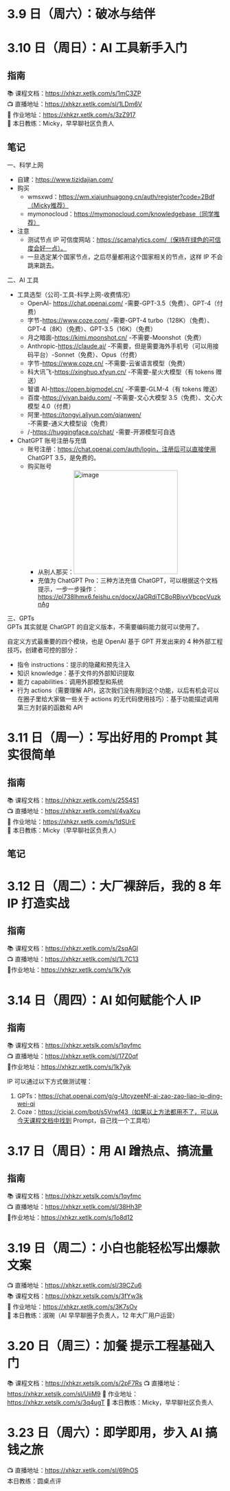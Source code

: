 # 3.9 日（周六）：破冰与结伴
# 3.10 日（周日）：AI 工具新手入门
## 指南
📚 课程文档：https://xhkzr.xetlk.com/s/1mC3ZP  
📺 直播地址：https://xhkzr.xetlk.com/sl/1LDm6V  
📄 作业地址：https://xhkzr.xetlk.com/s/3zZ917  
👧 本日教练：Micky，早早聊社区负责人
## 笔记
一、科学上网  
- 自建：https://www.tizidajian.com/
- 购买
  - wmsxwd：https://wm.xiajunhuagong.cn/auth/register?code=2Bdf（Micky推荐）
  - mymonocloud：https://mymonocloud.com/knowledgebase（同学推荐）
- 注意
  - 测试节点 IP 可信度网站：https://scamalytics.com/（保持在绿色的可信度会好一点）。
  - 一旦选定某个国家节点，之后尽量都用这个国家相关的节点，这样 IP 不会跳来跳去。

二、AI 工具  
- 工具选型（公司-工具-科学上网-收费情况）
  - OpenAI- https://chat.openai.com/ -需要-GPT-3.5（免费）、GPT-4（付费）
  - 字节-https://www.coze.com/ -需要-GPT-4 turbo（128K）（免费）、GPT-4（8K）（免费）、GPT-3.5（16K）（免费）
  - 月之暗面-https://kimi.moonshot.cn/ -不需要-Moonshot（免费）
  - Anthropic-https://claude.ai/ -不需要，但是需要海外手机号（可以用接码平台）-Sonnet（免费）、Opus（付费）
  - 字节-https://www.coze.cn/ -不需要-云雀语言模型（免费）
  - 科大讯飞-https://xinghuo.xfyun.cn/ -不需要-星火大模型（有 tokens 赠送）
  - 智谱 AI-https://open.bigmodel.cn/ -不需要-GLM-4（有 tokens 赠送）
  - 百度-https://yiyan.baidu.com/ -不需要-文心大模型 3.5（免费）、文心大模型 4.0（付费）
  - 阿里-https://tongyi.aliyun.com/qianwen/ -不需要-通义大模型设（免费）
  - /-https://huggingface.co/chat/ -需要-开源模型可自选
- ChatGPT 账号注册与充值
  - 账号注册：https://chat.openai.com/auth/login，注册后可以直接使用  ChatGPT 3.5，是免费的。
  - 购买账号
    - 从别人那买：<img width="242" alt="image" src="https://github.com/guozheng07/AI/assets/42236890/569ed08e-f535-4dcb-b37d-91b1a45f59ce">
    - 充值为 ChatGPT Pro：三种方法充值 ChatGPT，可以根据这个文档提示，一步一步操作：https://pl738lhmx6.feishu.cn/docx/JaGRdiTCBoRBjvxVbcpcVuzknAg

三、GPTs  
GPTs 其实就是 ChatGPT 的自定义版本，不需要编码能力就可以使用了。

自定义方式最重要的四个模块，也是 OpenAI 基于 GPT 开发出来的  4 种外部工程技巧，创建者可控的部分：
- 指令 instructions：提示的隐藏和预先注入
- 知识 knowledge：基于文件的外部知识提取
- 能力 capabilities：调用外部模型和系统
- 行为 actions（需要理解 API，这次我们没有用到这个功能，以后有机会可以在圈子里给大家做一些关于 actions 的无代码使用技巧）：基于功能描述调用第三方封装的函数和 API

# 3.11 日（周一）：写出好用的 Prompt 其实很简单
## 指南
📚 课程文档：https://xhkzr.xetlk.com/s/25S4S1  
📺 直播地址：https://xhkzr.xetlk.com/sl/4vaXcu  
📄 作业地址：https://xhkzr.xetlk.com/s/1dSUrE  
👧 本日教练：Micky（早早聊社区负责人）
## 笔记
# 3.12 日（周二）：大厂裸辞后，我的 8 年 IP 打造实战
## 指南
📚 课程文档：https://xhkzr.xetlk.com/s/2sqAGl  
📺 直播地址：https://xhkzr.xetlk.com/sl/1L7C13  
📄作业地址：https://xhkzr.xetlk.com/s/1k7yik  
# 3.14 日（周四）：AI 如何赋能个人 IP
## 指南
📚 课程文档：https://xhkzr.xetslk.com/s/1qyfmc  
📺 直播地址：https://xhkzr.xetlk.com/sl/17Z0qf  
📄作业地址：https://xhkzr.xetlk.com/s/1k7yik  

IP 可以通过以下方式做测试喔：  
1. GPTs：https://chat.openai.com/g/g-UtcyzeeNf-ai-zao-zao-liao-ip-ding-wei-qi
2. Coze：https://ciciai.com/bot/s5Vrwf43（如果以上方法都用不了，可以从今天课程文档中找到 Prompt，自己找一个工具哈）

# 3.17 日（周日）：用 AI 蹭热点、搞流量
## 指南
📚 课程文档：https://xhkzr.xetslk.com/s/1qyfmc  
📺 直播地址：https://xhkzr.xetlk.com/sl/38Hh3P  
📄作业地址：https://xhkzr.xetlk.com/s/1o8d12  
# 3.19 日（周二）：小白也能轻松写出爆款文案
📺 直播地址：https://xhkzr.xetlk.com/sl/39CZu6  
📚 课程文档：https://xhkzr.xetslk.com/s/3fYw3k  
📄 作业地址：https://xhkzr.xetlk.com/s/3K7sOv  
👧 本日教练：淑琬（AI 早早聊圈子负责人，12 年大厂用户运营）
# 3.20 日（周三）：加餐 提示工程基础入门
📚 课程文档：https://xhkzr.xetslk.com/s/2pF7Rs
📺 直播地址：https://xhkzr.xetslk.com/sl/UiiM9
📄 作业地址：https://xhkzr.xetslk.com/s/3q4ugT
👧 本日教练：Micky，早早聊社区负责人
# 3.23 日（周六）：即学即用，步入 AI 搞钱之旅
📺 直播地址：https://xhkzr.xetlk.com/sl/69hOS  
本日教练：圆桌点评
